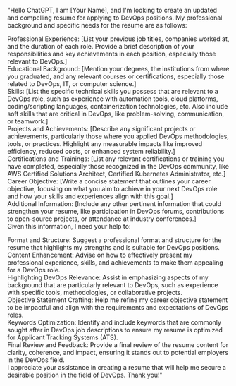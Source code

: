 "Hello ChatGPT, I am [Your Name], and I'm looking to create an updated and compelling resume for applying to DevOps positions. My professional background and specific needs for the resume are as follows:  

Professional Experience: [List your previous job titles, companies worked at, and the duration of each role. Provide a brief description of your responsibilities and key achievements in each position, especially those relevant to DevOps.]  
Educational Background: [Mention your degrees, the institutions from where you graduated, and any relevant courses or certifications, especially those related to DevOps, IT, or computer science.]  
Skills: [List the specific technical skills you possess that are relevant to a DevOps role, such as experience with automation tools, cloud platforms, coding/scripting languages, containerization technologies, etc. Also include soft skills that are critical in DevOps, like problem-solving, communication, or teamwork.]  
Projects and Achievements: [Describe any significant projects or achievements, particularly those where you applied DevOps methodologies, tools, or practices. Highlight any measurable impacts like improved efficiency, reduced costs, or enhanced system reliability.]  
Certifications and Trainings: [List any relevant certifications or training you have completed, especially those recognized in the DevOps community, like AWS Certified Solutions Architect, Certified Kubernetes Administrator, etc.]  
Career Objective: [Write a concise statement that outlines your career objective, focusing on what you aim to achieve in your next DevOps role and how your skills and experiences align with this goal.]  
Additional Information: [Include any other pertinent information that could strengthen your resume, like participation in DevOps forums, contributions to open-source projects, or attendance at industry conferences.]  
Given this information, I need your help to:

Format and Structure: Suggest a professional format and structure for the resume that highlights my strengths and is suitable for DevOps positions.  
Content Enhancement: Advise on how to effectively present my professional experience, skills, and achievements to make them appealing for a DevOps role.  
Highlighting DevOps Relevance: Assist in emphasizing aspects of my background that are particularly relevant to DevOps, such as experience with specific tools, methodologies, or collaborative projects.   
Objective Statement Crafting: Help me refine my career objective statement to be impactful and align with the requirements and expectations of DevOps roles.  
Keywords Optimization: Identify and include keywords that are commonly sought after in DevOps job descriptions to ensure my resume is optimized for Applicant Tracking Systems (ATS).   
Final Review and Feedback: Provide a final review of the resume content for clarity, coherence, and impact, ensuring it stands out to potential employers in the DevOps field.  
I appreciate your assistance in creating a resume that will help me secure a desirable position in the field of DevOps. Thank you!"  

